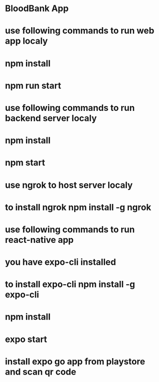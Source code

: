 # BloodBank App

# use following commands to run web app localy

# npm install

# npm run start

#

#

#

# use following commands to run backend server localy

# npm install

# npm start

# use ngrok to host server localy

# to install ngrok npm install -g ngrok

#

#

#

# use following commands to run react-native app

# you have expo-cli installed

# to install expo-cli npm install -g expo-cli

# npm install

# expo start

# install expo go app from playstore and scan qr code
